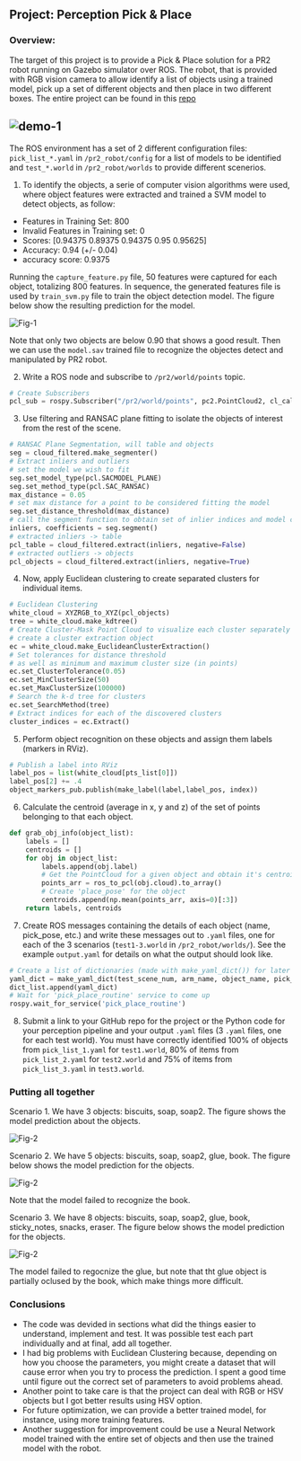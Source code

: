 ## Project: Perception Pick & Place
### Overview: 
The target of this project is to provide a Pick & Place solution for a PR2 robot running on Gazebo simulator over ROS. The robot, that is provided with RGB vision camera to allow identify a list of objects using a trained model, pick up a set of different objects and then place in two different boxes. The entire project can be found in this [repo](https://github.com/zenetio/RoboND-Perception-Project)

![demo-1](https://user-images.githubusercontent.com/20687560/28748231-46b5b912-7467-11e7-8778-3095172b7b19.png)
---
The ROS environment has a set of 2 different configuration files: `pick_list_*.yaml` in `/pr2_robot/config` for a list of models to be identified and `test_*.world` in `/pr2_robot/worlds` to provide different scenerios.

1. To identify the objects, a serie of computer vision algorithms were used, where object features were extracted and trained a SVM model to detect objects, as follow:

- Features in Training Set: 800
- Invalid Features in Training set: 0
- Scores: [0.94375 0.89375 0.94375 0.95 0.95625]
- Accuracy: 0.94 (+/- 0.04)
- accuracy score: 0.9375

Running the `capture_feature.py` file, 50 features were captured for each object, totalizing 800 features. In sequence, the generated features file is used by `train_svm.py` file to train the object detection model. The figure below show the resulting prediction for the model.

![Fig-1](matrix.JPG)

Note that only two objects are below 0.90 that shows a good result.
Then we can use the `model.sav` trained file to recognize the objectes detect and manipulated by PR2 robot.

2. Write a ROS node and subscribe to `/pr2/world/points` topic. 

```Python
# Create Subscribers
pcl_sub = rospy.Subscriber("/pr2/world/points", pc2.PointCloud2, cl_callback, queue_size=1)
```
3. Use filtering and RANSAC plane fitting to isolate the objects of interest from the rest of the scene.
```Python
# RANSAC Plane Segmentation, will table and objects
seg = cloud_filtered.make_segmenter()
# Extract inliers and outliers
# set the model we wish to fit
seg.set_model_type(pcl.SACMODEL_PLANE)
seg.set_method_type(pcl.SAC_RANSAC)
max_distance = 0.05
# set max distance for a point to be considered fitting the model
seg.set_distance_threshold(max_distance)
# call the segment function to obtain set of inlier indices and model coefficients
inliers, coefficients = seg.segment()
# extracted inliers -> table
pcl_table = cloud_filtered.extract(inliers, negative=False)
# extracted outliers -> objects
pcl_objects = cloud_filtered.extract(inliers, negative=True)
```
4. Now, apply Euclidean clustering to create separated clusters for individual items.
```Python
# Euclidean Clustering
white_cloud = XYZRGB_to_XYZ(pcl_objects)
tree = white_cloud.make_kdtree()
# Create Cluster-Mask Point Cloud to visualize each cluster separately
# create a cluster extraction object
ec = white_cloud.make_EuclideanClusterExtraction()
# Set tolerances for distance threshold
# as well as minimum and maximum cluster size (in points)
ec.set_ClusterTolerance(0.05)
ec.set_MinClusterSize(50)
ec.set_MaxClusterSize(100000)
# Search the k-d tree for clusters
ec.set_SearchMethod(tree)
# Extract indices for each of the discovered clusters
cluster_indices = ec.Extract()
```
5. Perform object recognition on these objects and assign them labels (markers in RViz).
```Python
# Publish a label into RViz
label_pos = list(white_cloud[pts_list[0]])
label_pos[2] += .4
object_markers_pub.publish(make_label(label,label_pos, index))
```
6. Calculate the centroid (average in x, y and z) of the set of points belonging to that each object.
```Python
def grab_obj_info(object_list):
    labels = []
    centroids = []
    for obj in object_list:
        labels.append(obj.label)
        # Get the PointCloud for a given object and obtain it's centroid
        points_arr = ros_to_pcl(obj.cloud).to_array()
        # Create 'place_pose' for the object
        centroids.append(np.mean(points_arr, axis=0)[:3])
    return labels, centroids
```
7. Create ROS messages containing the details of each object (name, pick_pose, etc.) and write these messages out to `.yaml` files, one for each of the 3 scenarios (`test1-3.world` in `/pr2_robot/worlds/`).  See the example `output.yaml` for details on what the output should look like.
```Python
# Create a list of dictionaries (made with make_yaml_dict()) for later output to yaml format
yaml_dict = make_yaml_dict(test_scene_num, arm_name, object_name, pick_pose, place_pose)
dict_list.append(yaml_dict)
# Wait for 'pick_place_routine' service to come up
rospy.wait_for_service('pick_place_routine')
```  
8. Submit a link to your GitHub repo for the project or the Python code for your perception pipeline and your output `.yaml` files (3 `.yaml` files, one for each test world).  You must have correctly identified 100% of objects from `pick_list_1.yaml` for `test1.world`, 80% of items from `pick_list_2.yaml` for `test2.world` and 75% of items from `pick_list_3.yaml` in `test3.world`.

### Putting all together

Scenario 1. We have 3 objects: biscuits, soap, soap2. The figure shows the model prediction about the objects.

![Fig-2](test_1.JPG)

Scenario 2. We have 5 objects: biscuits, soap, soap2, glue, book. The figure below shows the model prediction for the objects.

![Fig-2](test_2.JPG)

Note that the model failed to recognize the book.

Scenario 3. We have 8 objects: biscuits, soap, soap2, glue, book, sticky_notes, snacks, eraser. The figure below shows the model prediction for the objects.

![Fig-2](test_3.JPG)

The model failed to regocnize the glue, but note that tht glue object is partially oclused by the book, which make things more difficult.

### Conclusions

- The code was devided in sections what did the things easier to understand, implement and test. It was possible test each part individually and at final, add all together.
- I had big problems with Euclidean Clustering because, depending on how you choose the parameters, you might create a dataset that will cause error when you try to process the prediction. I spent a good time until figure out the correct set of parameters to avoid problems ahead.
- Another point to take care is that the project can deal with RGB or HSV objects but I got better results using HSV option.
- For future optimization, we can provide a better trained model, for instance, using more training features.
- Another suggestion for improvement could be use a Neural Network model trained with the entire set of objects and then use the trained model with the robot.